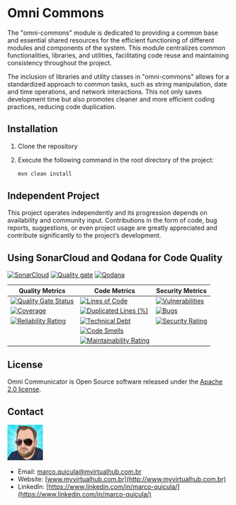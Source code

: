 # Omni Commons

The "omni-commons" module is dedicated to providing a common base and essential shared resources for the efficient functioning of different modules and components of the system. This module centralizes common functionalities, libraries, and utilities, facilitating code reuse and maintaining consistency throughout the project.

The inclusion of libraries and utility classes in "omni-commons" allows for a standardized approach to common tasks, such as string manipulation, date and time operations, and network interactions. This not only saves development time but also promotes cleaner and more efficient coding practices, reducing code duplication.

## Installation

1. Clone the repository
2. Execute the following command in the root directory of the project:

    ```bash
    mvn clean install
    ```

## Independent Project

This project operates independently and its progression depends on availability and community input. Contributions in the form of code, bug reports, suggestions, or even project usage are greatly appreciated and contribute significantly to the project’s development.

## Using SonarCloud and Qodana for Code Quality

[![SonarCloud](https://sonarcloud.io/images/project_badges/sonarcloud-white.svg)](https://sonarcloud.io/summary/new_code?id=my-virtual-hub_omni-commons)
[![Quality gate](https://sonarcloud.io/api/project_badges/quality_gate?project=my-virtual-hub_omni-commons)](https://sonarcloud.io/summary/new_code?id=my-virtual-hub_omni-commons)  [![Qodana](https://github.com/my-virtual-hub/omni-comm-ports-outbound/actions/workflows/qodana.yml/badge.svg?branch=main)](https://github.com/my-virtual-hub/omni-commons/actions/workflows/qodana.yml)

| Quality Metrics | Code Metrics | Security Metrics |
|---|---|---|
| [![Quality Gate Status](https://sonarcloud.io/api/project_badges/measure?project=my-virtual-hub_omni-commons&metric=alert_status)](https://sonarcloud.io/summary/new_code?id=my-virtual-hub_omni-commons) | [![Lines of Code](https://sonarcloud.io/api/project_badges/measure?project=my-virtual-hub_omni-commons&metric=ncloc)](https://sonarcloud.io/summary/new_code?id=my-virtual-hub_omni-commons) | [![Vulnerabilities](https://sonarcloud.io/api/project_badges/measure?project=my-virtual-hub_omni-commons&metric=vulnerabilities)](https://sonarcloud.io/summary/new_code?id=my-virtual-hub_omni-commons) |
| [![Coverage](https://sonarcloud.io/api/project_badges/measure?project=my-virtual-hub_omni-commons&metric=coverage)](https://sonarcloud.io/summary/new_code?id=my-virtual-hub_omni-commons) | [![Duplicated Lines (%)](https://sonarcloud.io/api/project_badges/measure?project=my-virtual-hub_omni-commons&metric=duplicated_lines_density)](https://sonarcloud.io/summary/new_code?id=my-virtual-hub_omni-commons) | [![Bugs](https://sonarcloud.io/api/project_badges/measure?project=my-virtual-hub_omni-commons&metric=bugs)](https://sonarcloud.io/summary/new_code?id=my-virtual-hub_omni-commons) |
| [![Reliability Rating](https://sonarcloud.io/api/project_badges/measure?project=my-virtual-hub_omni-commons&metric=reliability_rating)](https://sonarcloud.io/summary/new_code?id=my-virtual-hub_omni-commons) | [![Technical Debt](https://sonarcloud.io/api/project_badges/measure?project=my-virtual-hub_omni-commons&metric=sqale_index)](https://sonarcloud.io/summary/new_code?id=my-virtual-hub_omni-commons) | [![Security Rating](https://sonarcloud.io/api/project_badges/measure?project=my-virtual-hub_omni-commons&metric=security_rating)](https://sonarcloud.io/summary/new_code?id=my-virtual-hub_omni-commons) |
| | [![Code Smells](https://sonarcloud.io/api/project_badges/measure?project=my-virtual-hub_omni-commons&metric=code_smells)](https://sonarcloud.io/summary/new_code?id=my-virtual-hub_omni-commons) | |
| | [![Maintainability Rating](https://sonarcloud.io/api/project_badges/measure?project=my-virtual-hub_omni-commons&metric=sqale_rating)](https://sonarcloud.io/summary/new_code?id=my-virtual-hub_omni-commons) | |

## License

Omni Communicator is Open Source software released under the [Apache 2.0 license](https://www.apache.org/licenses/LICENSE-2.0.html).

## Contact

![Marco Quicula](images/marco.png)

- Email: [marco.quicula@myirtualhub.com.br](mailto:marco.quicula@myvirtualhub.com.br)
- Website: [www.myvirtualhub.com.br](http://www.myvirtualhub.com.br)
- LinkedIn: [https://www.linkedin.com/in/marco-quicula/](https://www.linkedin.com/in/marco-quicula/)

